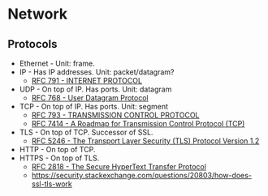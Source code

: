 # Network

## Protocols

- Ethernet - Unit: frame.
- IP - Has IP addresses. Unit: packet/datagram?
  - [RFC 791 - INTERNET PROTOCOL](https://tools.ietf.org/html/rfc791)
- UDP - On top of IP. Has ports. Unit: datagram
  - [RFC 768 - User Datagram Protocol](https://tools.ietf.org/html/rfc768)
- TCP - On top of IP. Has ports. Unit: segment
  - [RFC 793 - TRANSMISSION CONTROL PROTOCOL](https://tools.ietf.org/html/rfc793)
  - [RFC 7414 - A Roadmap for Transmission Control Protocol (TCP)](https://tools.ietf.org/html/rfc7414)
- TLS - On top of TCP. Successor of SSL.
  - [RFC 5246 - The Transport Layer Security (TLS) Protocol Version 1.2](https://tools.ietf.org/html/rfc5246)
- HTTP - On top of TCP.
- HTTPS - On top of TLS.
  - [RFC 2818 - The Secure HyperText Transfer Protocol](https://tools.ietf.org/html/rfc2818)
  - https://security.stackexchange.com/questions/20803/how-does-ssl-tls-work
